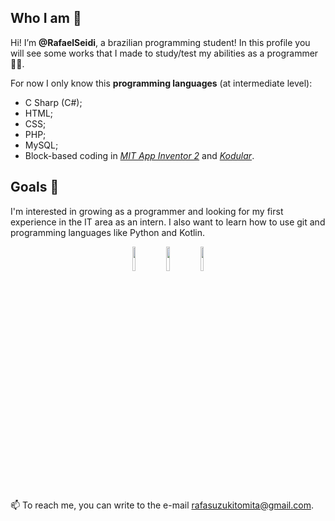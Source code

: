 ## Who I am 🙂
Hi! I’m **@RafaelSeidi**, a brazilian programming student! 
In this profile you will see some works that I made to study/test my abilities as a programmer 👨‍💼. 

For now I only know this **programming languages** (at intermediate level):
- C Sharp (C#);
- HTML;
- CSS;
- PHP;
- MySQL;
- Block-based coding in *[MIT App Inventor 2](https://appinventor.mit.edu/)* and *[Kodular](https://www.kodular.io/)*.

## Goals 🎉
I'm interested in growing as a programmer and looking for my first experience in the IT area as an intern. I also want to learn how to use git and programming languages like Python and Kotlin.
<p align="center">
  <img src="https://user-images.githubusercontent.com/100170190/157071336-9ee0dd8f-3bfd-4107-ad14-17503fc08c34.png" height="10%" width="10%">
  <img src="https://user-images.githubusercontent.com/100170190/157071314-0850a6dd-4aea-47b8-a881-257ceeb50e74.PNG" height="10%" width="10%">
  <img src="https://user-images.githubusercontent.com/100170190/157071324-38d6e201-7912-4797-81fd-6d39a7e38468.jpg" height="10%" width="10%">
</p>
  
📫 To reach me, you can write to the e-mail rafasuzukitomita@gmail.com.
